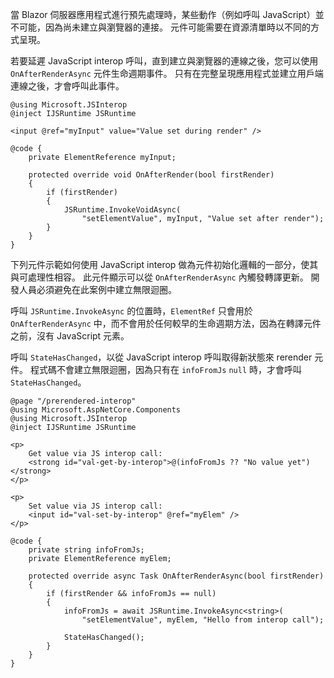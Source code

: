 當 Blazor 伺服器應用程式進行預先處理時，某些動作（例如呼叫 JavaScript）並不可能，因為尚未建立與瀏覽器的連接。 元件可能需要在資源清單時以不同的方式呈現。

若要延遲 JavaScript interop 呼叫，直到建立與瀏覽器的連線之後，您可以使用 `OnAfterRenderAsync` 元件生命週期事件。 只有在完整呈現應用程式並建立用戶端連線之後，才會呼叫此事件。

```cshtml
@using Microsoft.JSInterop
@inject IJSRuntime JSRuntime

<input @ref="myInput" value="Value set during render" />

@code {
    private ElementReference myInput;

    protected override void OnAfterRender(bool firstRender)
    {
        if (firstRender)
        {
            JSRuntime.InvokeVoidAsync(
                "setElementValue", myInput, "Value set after render");
        }
    }
}
```

下列元件示範如何使用 JavaScript interop 做為元件初始化邏輯的一部分，使其與可處理性相容。 此元件顯示可以從 `OnAfterRenderAsync` 內觸發轉譯更新。 開發人員必須避免在此案例中建立無限迴圈。

呼叫 `JSRuntime.InvokeAsync` 的位置時，`ElementRef` 只會用於 `OnAfterRenderAsync` 中，而不會用於任何較早的生命週期方法，因為在轉譯元件之前，沒有 JavaScript 元素。

呼叫 `StateHasChanged`，以從 JavaScript interop 呼叫取得新狀態來 rerender 元件。 程式碼不會建立無限迴圈，因為只有在 `infoFromJs` `null` 時，才會呼叫 `StateHasChanged`。

```cshtml
@page "/prerendered-interop"
@using Microsoft.AspNetCore.Components
@using Microsoft.JSInterop
@inject IJSRuntime JSRuntime

<p>
    Get value via JS interop call:
    <strong id="val-get-by-interop">@(infoFromJs ?? "No value yet")</strong>
</p>

<p>
    Set value via JS interop call:
    <input id="val-set-by-interop" @ref="myElem" />
</p>

@code {
    private string infoFromJs;
    private ElementReference myElem;

    protected override async Task OnAfterRenderAsync(bool firstRender)
    {
        if (firstRender && infoFromJs == null)
        {
            infoFromJs = await JSRuntime.InvokeAsync<string>(
                "setElementValue", myElem, "Hello from interop call");

            StateHasChanged();
        }
    }
}
```
